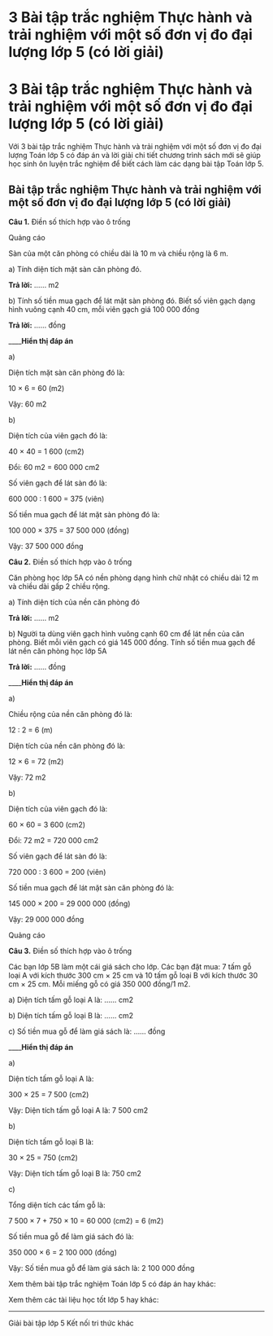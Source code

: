 # 3 Bài tập trắc nghiệm Thực hành và trải nghiệm với một số đơn vị đo đại lượng lớp 5 (có lời giải)

# 3 Bài tập trắc nghiệm Thực hành và trải nghiệm với một số đơn vị đo đại lượng lớp 5 (có lời giải)

Với 3 bài tập trắc nghiệm Thực hành và trải nghiệm với một số đơn vị đo đại lượng Toán lớp 5 có đáp án và lời giải chi tiết chương trình sách mới sẽ giúp học sinh ôn luyện trắc nghiệm để biết cách làm các dạng bài tập Toán lớp 5.

##  Bài tập trắc nghiệm Thực hành và trải nghiệm với một số đơn vị đo đại lượng lớp 5 (có lời giải)

**Câu 1.** Điền số thích hợp vào ô trống

Quảng cáo

Sàn của một căn phòng có chiều dài là 10 m và chiều rộng là 6 m.

a) Tính diện tích mặt sàn căn phòng đó.

**__Trả lời:__** …… m2

b) Tính số tiền mua gạch để lát mặt sàn phòng đó. Biết số viên gạch dạng hình vuông cạnh 40 cm, mỗi viên gạch giá 100 000 đồng

**__Trả lời:__** …… đồng

____**Hiển thị đáp án**

a) 

Diện tích mặt sàn căn phòng đó là:

10 × 6 = 60 (m2)

Vậy: 60 m2

b)

Diện tích của viên gạch đó là:

40 × 40 = 1 600 (cm2)

Đổi: 60 m2 = 600 000 cm2

Số viên gạch để lát sàn đó là:

600 000 : 1 600 = 375 (viên)

Số tiền mua gạch để lát mặt sàn phòng đó là:

100 000 × 375 = 37 500 000 (đồng)

Vậy: 37 500 000 đồng

**Câu 2.** Điền số thích hợp vào ô trống

Căn phòng học lớp 5A có nền phòng dạng hình chữ nhật có chiều dài 12 m và chiều dài gấp 2 chiều rộng.

a) Tính diện tích của nền căn phòng đó

**__Trả lời:__** …… m2

b) Người ta dùng viên gạch hình vuông cạnh 60 cm để lát nền của căn phòng. Biết mỗi viên gạch có giá 145 000 đồng. Tính số tiền mua gạch để lát nền căn phòng học lớp 5A

**__Trả lời:__** …… đồng

____**Hiển thị đáp án**

a) 

Chiều rộng của nền căn phòng đó là:

12 : 2 = 6 (m)

Diện tích của nền căn phòng đó là:

12 × 6 = 72 (m2)

Vậy: 72 m2

b) 

Diện tích của viên gạch đó là:

60 × 60 = 3 600 (cm2)

Đổi: 72 m2 = 720 000 cm2

Số viên gạch để lát sàn đó là:

720 000 : 3 600 = 200 (viên)

Số tiền mua gạch để lát mặt sàn căn phòng đó là:

145 000 × 200 = 29 000 000 (đồng)

Vậy: 29 000 000 đồng

Quảng cáo

**Câu 3.** Điền số thích hợp vào ô trống

Các bạn lớp 5B làm một cái giá sách cho lớp. Các bạn đặt mua: 7 tấm gỗ loại A với kích thước 300 cm × 25 cm và 10 tấm gỗ loại B với kích thước 30 cm × 25 cm. Mỗi miếng gỗ có giá 350 000 đồng/1 m2.

a) Diện tích tấm gỗ loại A là: …… cm2

b) Diện tích tấm gỗ loại B là: …… cm2

c) Số tiền mua gỗ để làm giá sách là: …… đồng

____**Hiển thị đáp án**

a) 

Diện tích tấm gỗ loại A là:

300 × 25 = 7 500 (cm2)

Vậy: Diện tích tấm gỗ loại A là: 7 500 cm2

b)

Diện tích tấm gỗ loại B là:

30 × 25 = 750 (cm2)

Vậy: Diện tích tấm gỗ loại B là: 750 cm2

c)

Tổng diện tích các tấm gỗ là:

7 500 × 7 + 750 × 10 = 60 000 (cm2) = 6 (m2)

Số tiền mua gỗ để làm giá sách đó là:

350 000 × 6 = 2 100 000 (đồng)

Vậy: Số tiền mua gỗ để làm giá sách là: 2 100 000 đồng

Xem thêm bài tập trắc nghiệm Toán lớp 5 có đáp án hay khác:

Xem thêm các tài liệu học tốt lớp 5 hay khác:

* * *

Giải bài tập lớp 5 Kết nối tri thức khác
